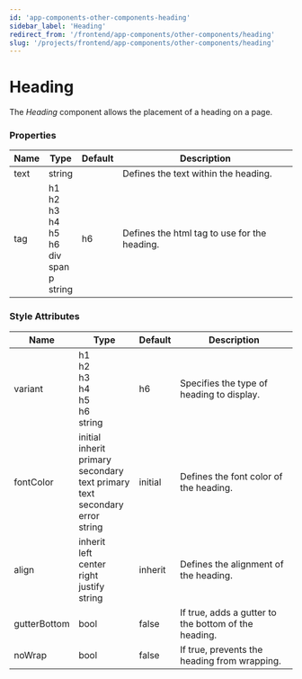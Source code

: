 ```yaml
---
id: 'app-components-other-components-heading'
sidebar_label: 'Heading'
redirect_from: '/frontend/app-components/other-components/heading'
slug: '/projects/frontend/app-components/other-components/heading'
---
```


# Heading

The _Heading_ component allows the placement of a heading on a page.

### Properties

<table>
<thead>
<tr><th>Name</th><th>Type</th><th>Default</th><th>Description</th></tr>
</thead>
<tbody>
<tr><td>text</td><td>string</td><td></td><td>Defines the text within the heading.</td></tr>
<tr><td>tag</td><td>h1<br/>h2<br/>h3<br/>h4<br/>h5<br/>h6<br/>div<br/>span<br/>p<br/>string</td><td>h6</td><td>Defines the html tag to use for the heading.</td></tr>
</tbody>
</table>

### Style Attributes

<table>
<thead>
<tr><th>Name</th><th>Type</th><th>Default</th><th>Description</th></tr>
</thead>
<tbody>
<tr><td>variant</td><td>h1<br/>h2<br/>h3<br/>h4<br/>h5<br/>h6<br/>string</td><td>h6</td><td>Specifies the type of heading to display.</td></tr>
<tr><td>fontColor</td><td>initial<br/>inherit<br/>primary<br/>secondary<br/>text primary<br/>text secondary<br/>error<br/>string</td><td>initial</td><td>Defines the font color of the heading.</td></tr>
<tr><td>align</td><td>inherit<br/>left<br/>center<br/>right<br/>justify<br/>string</td><td>inherit</td><td>Defines the alignment of the heading.</td></tr>
<tr><td>gutterBottom</td><td>bool</td><td>false</td><td>If true, adds a gutter to the bottom of the heading.</td></tr>
<tr><td>noWrap</td><td>bool</td><td>false</td><td>If true, prevents the heading from wrapping.</td></tr>
</tbody>
</table>
